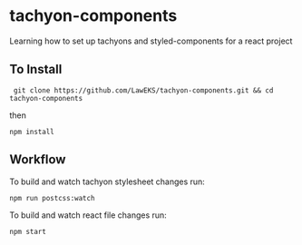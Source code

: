 # tachyon-components
Learning how to set up tachyons and styled-components for a react project

## To Install

```
 git clone https://github.com/LawEKS/tachyon-components.git && cd tachyon-components
```

then

```
npm install
```

## Workflow

To build and watch tachyon stylesheet changes run:

```
npm run postcss:watch
```

To build and watch react file changes run:

```
npm start
```

